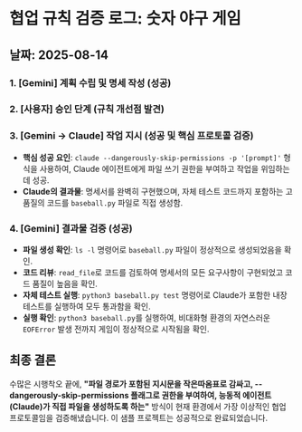 # 협업 규칙 검증 로그: 숫자 야구 게임

## 날짜: 2025-08-14

### 1. [Gemini] 계획 수립 및 명세 작성 (성공)

### 2. [사용자] 승인 단계 (규칙 개선점 발견)

### 3. [Gemini -> Claude] 작업 지시 (성공 및 핵심 프로토콜 검증)
- **핵심 성공 요인**: `claude --dangerously-skip-permissions -p '[prompt]'` 형식을 사용하여, Claude 에이전트에게 파일 쓰기 권한을 부여하고 작업을 위임하는 데 성공.
- **Claude의 결과물**: 명세서를 완벽히 구현했으며, 자체 테스트 코드까지 포함하는 고품질의 코드를 `baseball.py` 파일로 직접 생성함.

### 4. [Gemini] 결과물 검증 (성공)
- **파일 생성 확인**: `ls -l` 명령어로 `baseball.py` 파일이 정상적으로 생성되었음을 확인.
- **코드 리뷰**: `read_file`로 코드를 검토하여 명세서의 모든 요구사항이 구현되었고 코드 품질이 높음을 확인.
- **자체 테스트 실행**: `python3 baseball.py test` 명령어로 Claude가 포함한 내장 테스트를 실행하여 모두 통과함을 확인.
- **실행 확인**: `python3 baseball.py`를 실행하여, 비대화형 환경의 자연스러운 `EOFError` 발생 전까지 게임이 정상적으로 시작됨을 확인.

## 최종 결론
수많은 시행착오 끝에, **"파일 경로가 포함된 지시문을 작은따옴표로 감싸고, --dangerously-skip-permissions 플래그로 권한을 부여하여, 능동적 에이전트(Claude)가 직접 파일을 생성하도록 하는"** 방식이 현재 환경에서 가장 이상적인 협업 프로토콜임을 검증해냈습니다. 이 샘플 프로젝트는 성공적으로 완료되었습니다.
